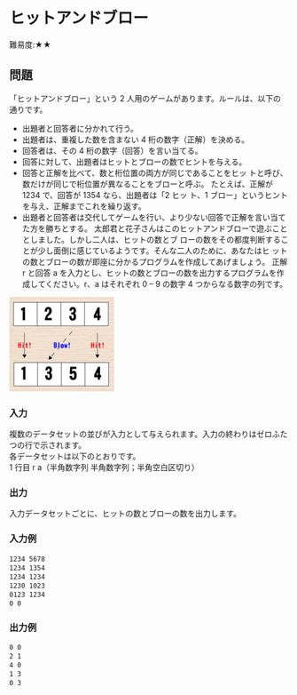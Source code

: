 # ヒットアンドブロー

難易度:★★

## 問題
「ヒットアンドブロー」という 2 人用のゲームがあります。ルールは、以下の通りです。
- 出題者と回答者に分かれて行う。
- 出題者は、重複した数を含まない 4 桁の数字（正解）を決める。
- 回答者は、その 4 桁の数字（回答）を言い当てる。
- 回答に対して、出題者はヒットとブローの数でヒントを与える。
- 回答と正解を比べて、数と桁位置の両方が同じであることをヒッ
トと呼び、数だけが同じで桁位置が異なることをブローと呼ぶ。
たとえば、正解が 1234 で、回答が 1354 なら、出題者は「2 ヒッ
ト、1 ブロー」というヒントを与え、正解までこれを繰り返す。
- 出題者と回答者は交代してゲームを行い、より少ない回答で正解を言い当てた方を勝ちとする。
太郎君と花子さんはこのヒットアンドブローで遊ぶこととしました。しかし二人は、ヒットの数とブ
ローの数をその都度判断することが少し面倒に感じているようです。そんな二人のために、あなたはヒ
ットの数とブローの数が即座に分かるプログラムを作成してあげましょう。
正解 r と回答 a を入力とし、ヒットの数とブローの数を出力するプログラムを作成してください。r、a はそれぞれ 0 – 9 の数字 4 つからなる数字の列です。

![”図"](./images/10-01.png)


### 入力
複数のデータセットの並びが入力として与えられます。入力の終わりはゼロふたつの行で示されます。  
各データセットは以下のとおりです。  
1 行目 r a（半角数字列 半角数字列；半角空白区切り）

### 出力

入力データセットごとに、ヒットの数とブローの数を出力します。

### 入力例
```
1234 5678
1234 1354
1234 1234
1230 1023
0123 1234
0 0

```


### 出力例
```
0 0
2 1
4 0
1 3
0 3
